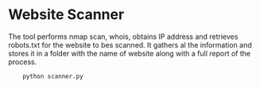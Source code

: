 # Website Scanner

The tool performs nmap scan, whois, obtains IP address and retrieves robots.txt for the website to bes scanned. It gathers al the information and stores it in a folder with the name of website along with a full report of the process.

		python scanner.py
